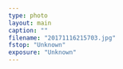 ```yaml
---
type: photo
layout: main
caption: ""
filename: "20171116215703.jpg"
fstop: "Unknown"
exposure: "Unknown"
---
```

